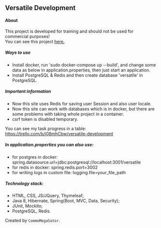 ## Versatile Development
#### About
This project is developed for training and should not be used for commercial purposes!
<br>You can see this project <a href=http://versatile-development.xyz/>here.</a>

##### Ways to use
* Install docker, run 'sudo docker-compose up --build',
and change some data as below in application.properties,
then just start an application.
* Install PostgreSQL & Redis and then create database 'versatile' in PostgreSQL.

##### Important information
* Now this site uses Redis for saving user Session and also user locale.
* Now this site can work with databases which is in docker, but there are some problems with taking whole project in a container.
* csrf token is disabled temporary.

You can see my task progress in a table: 
https://trello.com/b/j08mhCbw/versatile-development

##### In application.properties you can also use: 
* for postgres in docker: spring.datasource.url=jdbc:postgresql://localhost:3001/versatile
* for redis in docker: spring.redis.port=3002
* for writing logs in custom file: logging.file=your_file_path

##### Technology stack:
* HTML, CSS, JS/JQuery, Thymeleaf;
* Java 8, Hibernate, Spring(Boot, MVC, Data, Security);
* JUnit, Mockito;
* PostgreSQL, Redis.

Created by `CommoMegaSator`.